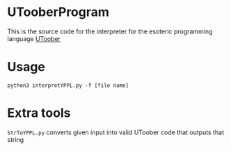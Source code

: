 # UTooberProgram
This is the source code for the interpreter for the esoteric programming language [UToober](https://esolangs.org/wiki/UToober)
# Usage
`python3 interpretYPPL.py -f [file name]`
# Extra tools
`StrToYPPL.py` converts given input into valid UToober code that outputs that string

